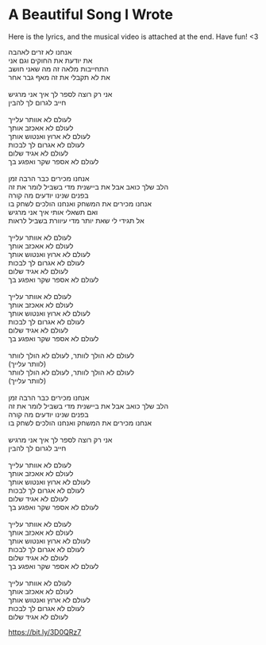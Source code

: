 # A Beautiful Song I Wrote
Here is the lyrics, and the musical video is attached at the end. Have fun! <3




אנחנו לא זרים לאהבה\
את יודעת את החוקים וגם אני\
התחייבות מלאה זה מה שאני חושב\
את לא תקבלי את זה מאף גבר אחר\
\
אני רק רוצה לספר לך איך אני מרגיש\
חייב לגרום לך להבין\
\
לעולם לא אוותר עלייך\
לעולם לא אאכזב אותך\
לעולם לא ארוץ ואנטוש אותך\
לעולם לא אגרום לך לבכות\
לעולם לא אגיד שלום\
לעולם לא אספר שקר ואפגע בך\
\
אנחנו מכירים כבר הרבה זמן\
הלב שלך כואב אבל את ביישנית מדי בשביל לומר את זה\
בפנים שנינו יודעים מה קורה\
אנחנו מכירים את המשחק ואנחנו הולכים לשחק בו\
ואם תשאלי אותי איך אני מרגיש\
אל תגידי לי שאת יותר מדי עיוורת בשביל לראות\
\
לעולם לא אוותר עלייך\
לעולם לא אאכזב אותך\
לעולם לא ארוץ ואנטוש אותך\
לעולם לא אגרום לך לבכות\
לעולם לא אגיד שלום\
לעולם לא אספר שקר ואפגע בך\
\
לעולם לא אוותר עלייך\
לעולם לא אאכזב אותך\
לעולם לא ארוץ ואנטוש אותך\
לעולם לא אגרום לך לבכות\
לעולם לא אגיד שלום\
לעולם לא אספר שקר ואפגע בך\
\
לעולם לא הולך לוותר, לעולם לא הולך לוותר\
(לוותר עלייך)\
לעולם לא הולך לוותר, לעולם לא הולך לוותר\
(לוותר עלייך)\
\
אנחנו מכירים כבר הרבה זמן\
הלב שלך כואב אבל את ביישנית מדי בשביל לומר את זה\
בפנים שנינו יודעים מה קורה\
אנחנו מכירים את המשחק ואנחנו הולכים לשחק בו\
\
אני רק רוצה לספר לך איך אני מרגיש\
חייב לגרום לך להבין\
\
לעולם לא אוותר עלייך\
לעולם לא אאכזב אותך\
לעולם לא ארוץ ואנטוש אותך\
לעולם לא אגרום לך לבכות\
לעולם לא אגיד שלום\
לעולם לא אספר שקר ואפגע בך\
\
לעולם לא אוותר עלייך\
לעולם לא אאכזב אותך\
לעולם לא ארוץ ואנטוש אותך\
לעולם לא אגרום לך לבכות\
לעולם לא אגיד שלום\
לעולם לא אספר שקר ואפגע בך\
\
לעולם לא אוותר עלייך\
לעולם לא אאכזב אותך\
לעולם לא ארוץ ואנטוש אותך\
לעולם לא אגרום לך לבכות\
לעולם לא אגיד שלום

https://bit.ly/3D0QRz7
